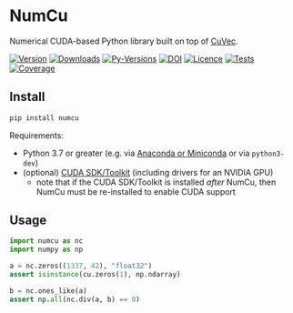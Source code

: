 # NumCu

Numerical CUDA-based Python library built on top of [CuVec](https://amypad.github.com/CuVec).

[![Version](https://img.shields.io/pypi/v/numcu.svg?logo=python&logoColor=white)](https://github.com/AMYPAD/NumCu/releases)
[![Downloads](https://img.shields.io/pypi/dm/numcu.svg?logo=pypi&logoColor=white&label=PyPI%20downloads)](https://pypi.org/project/numcu)
[![Py-Versions](https://img.shields.io/pypi/pyversions/numcu.svg?logo=python&logoColor=white)](https://pypi.org/project/numcu)
[![DOI](https://zenodo.org/badge/DOI/10.5281/zenodo.7013340.svg)](https://doi.org/10.5281/zenodo.7013340)
[![Licence](https://img.shields.io/pypi/l/numcu.svg?label=licence)](https://github.com/AMYPAD/NumCu/blob/main/LICENCE)
[![Tests](https://img.shields.io/github/workflow/status/AMYPAD/NumCu/Test?logo=GitHub)](https://github.com/AMYPAD/NumCu/actions)
[![Coverage](https://codecov.io/gh/AMYPAD/NumCu/branch/main/graph/badge.svg)](https://codecov.io/gh/AMYPAD/NumCu)

## Install

```sh
pip install numcu
```

Requirements:

- Python 3.7 or greater (e.g. via [Anaconda or Miniconda](https://docs.conda.io/projects/conda/en/latest/user-guide/install/download.html#anaconda-or-miniconda) or via `python3-dev`)
- (optional) [CUDA SDK/Toolkit](https://developer.nvidia.com/cuda-downloads) (including drivers for an NVIDIA GPU)
  + note that if the CUDA SDK/Toolkit is installed *after* NumCu, then NumCu must be re-installed to enable CUDA support

## Usage

```py
import numcu as nc
import numpy as np

a = nc.zeros((1337, 42), "float32")
assert isinstance(cu.zeros(1), np.ndarray)

b = nc.ones_like(a)
assert np.all(nc.div(a, b) == 0)
```
